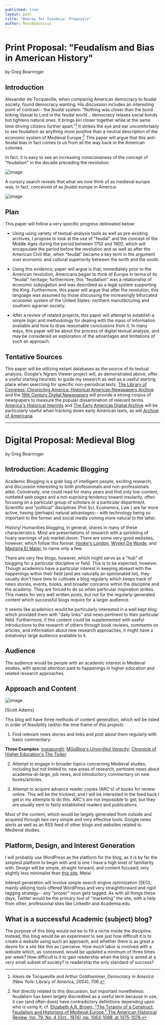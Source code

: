 ```yaml
---
published: true
layout: post
title: "Hooray for Insomnia: Proposals"
author: MonsBadonicus
---
```


# Print Proposal: "Feudalism and Bias in American History"
by Greg Bearringer

## Introduction
Alexander de Tocqueville, when comparing American democracy to feudal society, found democracy wanting. His discussion includes an interesting point of contrast-- the *feudal* system:   "Nothing was closer than the bond linking Vassal to Lord in the feudal world… democracy relaxes social bonds but tightens natural ones. It brings kin closer together while at the same time driving citizens further apart."[^1]  It strikes the eye and ear uncomfortably to see feudalism as anything more positive than a neutral description of the economic system of Medieval Europe.[^2] This paper will argue that this anti-feudal bias in fact comes to us from all the way back in the American colonies. 

In fact,  it is easy to see an increasing consciousness of the concept of "feudalism"  in the decade preceding the revolution: 

![image](http://i.imgur.com/DHQMBIg.png)

A cursory search reveals that what we now think of as medieval europe was, in fact, conceived of as *feudal* europe in America:

![image](http://i.imgur.com/qGSsJHs.png)

## Plan

This paper will follow a very specific progress delineated below:


* Using using variety of textual-analysis tools as well as  pre-existing archives, I propose to look at the use of "feudal" and the concept of the Middle Ages during the period between 1750 and 1900, which will encapsulate the period before the revolution and as well as after the American Civil War, when "feudal" became a key term in the argument over economic and cultural superiority between the north and the south. 

* Using this evidence,  paper will argue is that, immediately prior to the American revolution, Americans began to think of Europe in terms of its "feudal" heritage; furthermore, this "feudalism" was  a relationship of economic subjugation and was described as a legal system supporting the King.  Furthermore, this paper will argue that after the revolution, this language was assumed by those discussing the increasingly bifurcated economic system of the United States: northern manufacturing and southern agrarian society. 

*  After a review of related projects, this paper will attempt to establish a simple logic and methodology for dealing with the mass of information available and how to draw reasonable conclusions from it.   In many ways, this paper will be about the process of digital textual analysis, and may be considered an exploration of the advantages and limitations of such an approach.  

## Tentative Sources
This paper will be utilizing extant databases as the source of its textual analysis. Google's Ngram Viewer project will, as demonstrated above, offer a useful starting heuristic to guide my research as well as a useful starting place when searching for specific non-periodical texts. [The Library of Congress' Chronicling America: Historical American Newspapers Archive](http://chroniclingamerica.loc.gov/) and the [19th Century Digital Newspapers](http://infotrac.galegroup.com/itw/infomark/0/1/1/purl=rc6_NCNP?sw_aep=knox61277) will provide a strong corpus of newspapers to measure the popular dissemination of relevant terms. [America's Historical Imprints](http://infoweb.newsbank.com/iw-search/we/Evans?p_product=EAIX&p_action=keyword&p_theme=eai&p_nbid=O53L56QLMTM4MTE3MDUyNC44ODQzMzQ6MToxMzoxOTIuMjQ5LjEuMTM5&p_clear_search=yes&d_refprod=EAIX&) and [The Early Americas Digital Archive]( http://mith.umd.edu//eada/)  will be particularly useful when tracking down early American texts, as will [Archive of Americana](http://infoweb.newsbank.com/iw-search/we/Homepage?p_action=doc&p_theme=current&p_nbid=V5AH5BGQMTM4MTM0NDEzMS44NTcwMzI6MToxMzoxOTIuMjQ5LjEuMTQ5). 


[^1]: Alexis de Tocqueville and Arthur Goldhammer, *Democracy in America* (New York: Library of America, 2004), 706.

[^2]: Not directly related to this discussion, but important nonetheless: feudalism has been largely discredited as a useful term because in use, it  can (and often does) have contradictory definitions depending upon who is using it; cf. [ Elizabeth A.R. Brown, "The Tyranny of a Construct: Feudalism and Historians of Medieval Europe," The American Historical Review, Vol. 79, No. 4 (Oct., 1974), pp. 1063-1088, at 1075-1076.](http://isites.harvard.edu/fs/docs/icb.topic867458.files/Brown-Tyranny-of-a-Construct.pdf)

*******

# Digital Proposal: Medieval Blog
by Greg Bearringer


## Introduction: Academic Blogging
Academic Blogging is a grab bag of intelligent people, exciting research,  and discussion interesting to both professionals and non-professionals alike. Conversely,  one could read for many years and find only low-content, outdated web pages and a not-suprising tendency toward insularity,  often focusing on a particular group of scholars or a particular department. Scientific and "political"  disciplines (Poli Sci, Economics, Law ) are far more active, having (perhaps) natural advantages-- with technology being so important to the former and social media coming more natural to the latter. 

History/ Humanities blogging, in general, shares in many of these characteristics. Most are presentations of research with a sprinkling of hoary warnings of job market doom.  There are some very good websites, however, which follow this format: [Hooke's London](http://hookeslondon.com/), [Wynkn De Worde](http://sarahwerner.net/blog/), and [Magistra Et Mater](http://magistraetmater.blog.co.uk/), to name only a few.  

There are very few blogs, however, which might serve as a "hub" of blogging for a particular discipline or field. This is to be expected, however. Though academics have a particular interest in keeping abreast with the happenings within their field (and are naturally an opinionated lot), they usually don't have time to cultivate a blog regularly which keeps track of news stories, events, books, and broader concerns within the discipline and the academy. They are forced to do so when particular inspiration strikes. This makes for very well written posts, but not for the regularly-generated content which successful blogs require for a larger audience. 

It seems like academics would be particularly interested in a well kept blog which provided them with "daily links" and news pertinent to their particular field. Furthermore, if this content could be supplemented with useful introductions to the research of others through book reviews, comments on articles,  and information about new research approaches, it might have a (relatively) large audience available to it. 

## Audience 

The audience would be people with an academic interest in Medieval studies, with special attention paid to happenings in higher education and related research approaches. 


## Approach and Content
![image](http://dilbert.com/dyn/str_strip/000000000/00000000/0000000/000000/70000/4000/100/74148/74148.strip.gif)

[Scott Adams]

This blog will have three methods of content generation, which will be listed in order of feasibility (within the time frame of this project):

1) Find relevant news stories and links and post about them regularly with basic commentary:  

  **Three Examples**:
        [Instapundit](http://pjmedia.com/instapundit/); [MGoBlog's *Unverified Voracity*](http://mgoblog.com/category/post-type/unverified-voracity);  [Chronicle of Higher Education's *The  Ticker*](http://chronicle.com/blogs/ticker/)
   
2) Attempt to engage in broader topics concerning Medieval studies, including but not limited to: new areas of research, pertinent news about academia-at-large, job news, and introductory commentary on new books/articles. 

3) Attempt to acquire advance reader copies (ARC's) of books for review online. This will be the trickiest, and I will be interested in the feed back I get in my attempts to do this. ARC's are not impossible to get, but they are usually sent to fairly established readers and publications. 

Most of the content, which would be largely generated from outside and acquired through two very simple and very effective tools: Google news alerts as well as an RSS feed of other blogs and websites related to Medieval studies. 

## Platform, Design, and Interest Generation

I will probably use WordPress as the platform for the blog, as it is by far the simplest platform to begin with and is one I have a high level of familiarity with. Design will be simple, straight forward, and content focused; only slightly less minimalist than [this site](http://dh.chadblack.net).  Meta!

Interest generation will involve simple search engine optimization (SEO), mainly utilizing tools offered WordPress and very straightforward and rigid tagging strategy-- any "proper" noun gets tagged. As with all things these days, Twitter would be the primary tool of "marketing" the site, with a help from other, professional sites like LinkedIn and Academia.edu. 

## What  is a successful Academic (subject) blog? 

The purpose of this blog would not be to fill a niche inside the discipline. Instead, this blog would be an experiment to see just how difficult it is to create a website using such an approach, and whether there is as great a desire for a site like this as I perceive. How much labor is involved with a website which, as conceived, would be updated a minimum of three times per week? How difficult is it to gain readership when the blog is aimed at a very small subset of society?  Is readership the only standard of success?